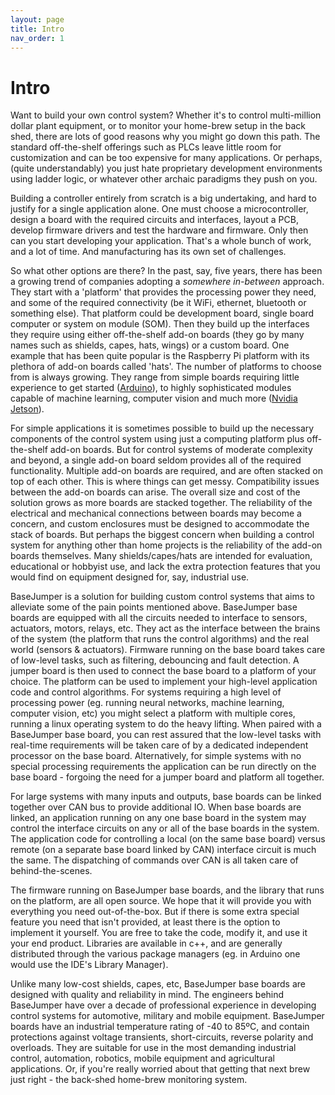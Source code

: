 ```yaml
---
layout: page
title: Intro
nav_order: 1
---
```


# Intro #

Want to build your own control system? Whether it's to control multi-million dollar plant equipment, or to monitor your home-brew setup in the back shed, there are lots of good reasons why you might go down this path. The standard off-the-shelf offerings such as PLCs leave little room for customization and can be too expensive for many applications. Or perhaps, (quite understandably) you just hate proprietary development environments using ladder logic, or whatever other archaic paradigms they push on you. 
 
Building a controller entirely from scratch is a big undertaking, and hard to justify for a single application alone. One must choose a microcontroller, design a board with the required circuits and interfaces, layout a PCB, develop firmware drivers and test the hardware and firmware. Only then can you start developing your application. That's a whole bunch of work, and a lot of time. And manufacturing has its own set of challenges.

So what other options are there? In the past, say, five years, there has been a growing trend of companies adopting a *somewhere in-between* approach. They start with a 'platform' that provides the processing power they need, and some of the required connectivity (be it WiFi, ethernet, bluetooth or something else). That platform could be development board, single board computer or system on module (SOM). Then they build up the interfaces they require using either off-the-shelf add-on boards (they go by many names such as shields, capes, hats, wings) or a custom board. One example that has been quite popular is the Raspberry Pi platform with its plethora of add-on boards called 'hats'. The number of platforms to choose from is always growing. They range from simple boards requiring little experience to get started ([Arduino](www.arduino.cc)), to highly sophisticated modules capable of machine learning, computer vision and much more ([Nvidia Jetson](https://developer.nvidia.com/)). 

For simple applications it is sometimes possible to build up the necessary components of the control system using just a computing platform plus off-the-shelf add-on boards. But for control systems of moderate complexity and beyond, a single add-on board seldom provides all of the required functionality. Multiple add-on boards are required, and are often stacked on top of each other. This is where things can get messy. Compatibility issues between the add-on boards can arise. The overall size and cost of the solution grows as more boards are stacked together. The reliability of the electrical and mechanical connections between boards may become a concern, and custom enclosures must be designed to accommodate the stack of boards. But perhaps the biggest concern when building a control system for anything other than home projects is the reliability of the add-on boards themselves. Many shields/capes/hats are intended for evaluation, educational or hobbyist use, and lack the extra protection features that you would find on equipment designed for, say, industrial use. 

BaseJumper is a solution for building custom control systems that aims to alleviate some of the pain points mentioned above. BaseJumper base boards are equipped with all the circuits needed to interface to sensors, actuators, motors, relays, etc. They act as the interface between the brains of the system (the platform that runs the control algorithms) and the real world (sensors & actuators). Firmware running on the base board takes care of low-level tasks, such as filtering, debouncing and fault detection. A jumper board is then used to connect the base board to a platform of your choice. The platform can be used to implement your high-level application code and control algorithms. For systems requiring a high level of processing power (eg. running neural networks, machine learning, computer vision, etc) you might select a platform with multiple cores, running a linux operating system to do the heavy lifting. When paired with a BaseJumper base board, you can rest assured that the low-level tasks with real-time requirements will be taken care of by a dedicated independent processor on the base board. Alternatively, for simple systems with no special processing requirements the application can be run directly on the base board - forgoing the need for a jumper board and platform all together.

For large systems with many inputs and outputs, base boards can be linked together over CAN bus to provide additional IO. When base boards are linked, an application running on any one base board in the system may control the interface circuits on any or all of the base boards in the system. The application code for controlling a local (on the same base board) versus remote (on a separate base board linked by CAN) interface circuit is much the same. The dispatching of commands over CAN is all taken care of behind-the-scenes.

The firmware running on BaseJumper base boards, and the library that runs on the platform, are all open source. We hope that it will provide you with everything you need out-of-the-box. But if there is some extra special feature you need that isn't provided, at least there is the option to implement it yourself. You are free to take the code, modify it, and use it your end product. Libraries are available in c++, and are generally distributed through the various package managers (eg. in Arduino one would use the IDE's Library Manager).

Unlike many low-cost shields, capes, etc, BaseJumper base boards are designed with quality and reliability in mind. The engineers behind BaseJumper have over a decade of professional experience in developing control systems for automotive, military and mobile equipment. BaseJumper boards have an industrial temperature rating of -40 to 85ºC, and contain protections against voltage transients, short-circuits, reverse polarity and overloads. They are suitable for use in the most demanding industrial control, automation, robotics, mobile equipment and agricultural applications. Or, if you're really worried about that getting that next brew just right - the back-shed home-brew monitoring system.